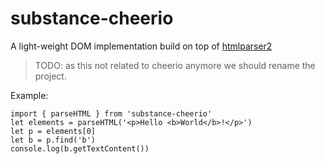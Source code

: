 # substance-cheerio

A light-weight DOM implementation build on top of [htmlparser2](https://github.com/fb55/htmlparser2)

> TODO: as this not related to cheerio anymore we should rename the project.

Example:

```
import { parseHTML } from 'substance-cheerio'
let elements = parseHTML('<p>Hello <b>World</b>!</p>')
let p = elements[0]
let b = p.find('b')
console.log(b.getTextContent())
```
